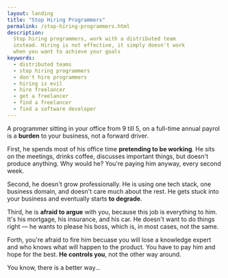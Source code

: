 ```yaml
---
layout: landing
title: "Stop Hiring Programmers"
permalink: /stop-hiring-programmers.html
description:
  Stop hiring programmers, work with a distributed team
  instead. Hiring is not effective, it simply doesn't work
  when you want to achieve your goals
keywords:
  - distributed teams
  - stop hiring programmers
  - don't hire programmers
  - hiring is evil
  - hire freelancer
  - get a freelancer
  - find a freelancer
  - find a software developer
---
```


A programmer sitting in your office from 9 till 5, on a full-time
annual payrol is a **burden** to your business, not a forward driver.

First, he spends most of his office time **pretending to be working**. He
sits on the meetings, drinks coffee, discusses important things, but
doesn't produce anything. Why would he? You're paying him anyway, every
second week.

Second, he doesn't grow professionally. He is using one tech stack,
one business domain, and doesn't care much about the rest. He gets
stuck into your business and eventually starts **to degrade**.

Third, he is **afraid to argue** with you, because this job is everything
to him. It's his mortgage, his insurance, and his car. He doesn't want
to do things right &mdash; he wants to please his boss, which is,
in most cases, not the same.

Forth, you're afraid to fire him becuase you will lose a knowledge
expert and who knows what will happen to the product. You have to pay
him and hope for the best. **He controls you**, not the other way around.

You know, there is a better way...
